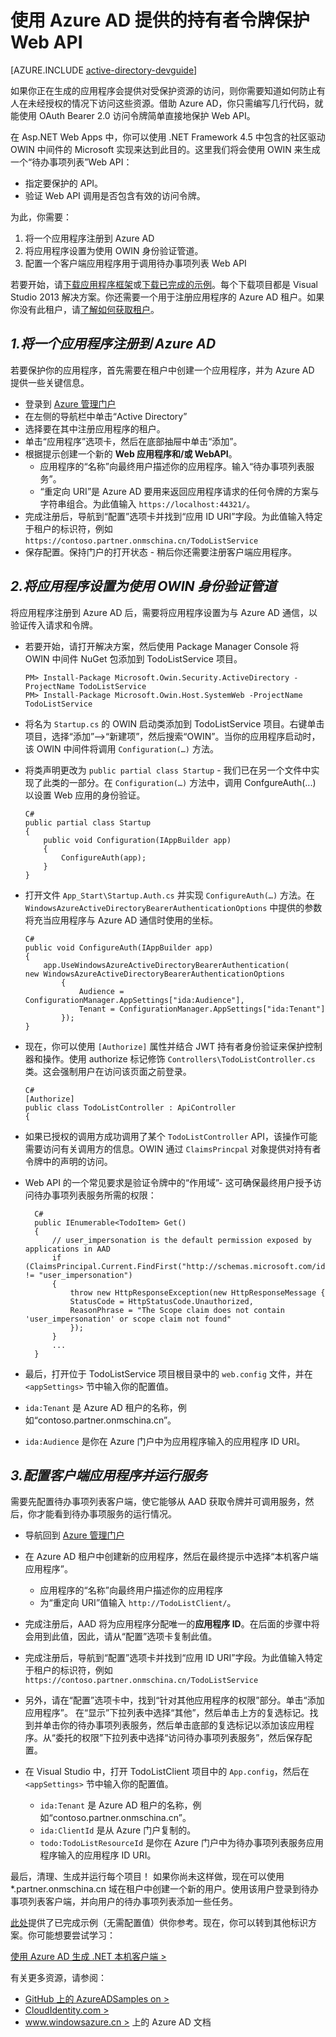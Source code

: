 <properties
	pageTitle="Azure AD .NET 入门 | Windows Azure"
	description="如何生成一个与 Azure AD 集成以进行身份验证和授权的 .NET MVC Web API。"
	services="active-directory"
	documentationCenter=".net"
	authors="dstrockis"
	manager="mbaldwin"
	editor=""/>

<tags
	ms.service="active-directory"
	ms.date="04/28/2015"
	wacn.date="06/16/2015"/>


# 使用 Azure AD 提供的持有者令牌保护 Web API

[AZURE.INCLUDE [active-directory-devguide](../includes/active-directory-devguide.md)]

如果你正在生成的应用程序会提供对受保护资源的访问，则你需要知道如何防止有人在未经授权的情况下访问这些资源。借助 Azure AD，你只需编写几行代码，就能使用 OAuth Bearer 2.0 访问令牌简单直接地保护 Web API。

在 Asp.NET Web Apps 中，你可以使用 .NET Framework 4.5 中包含的社区驱动 OWIN 中间件的 Microsoft 实现来达到此目的。这里我们将会使用 OWIN 来生成一个“待办事项列表”Web API：
- 指定要保护的 API。
- 验证 Web API 调用是否包含有效的访问令牌。

为此，你需要：

1. 将一个应用程序注册到 Azure AD
2. 将应用程序设置为使用 OWIN 身份验证管道。
3. 配置一个客户端应用程序用于调用待办事项列表 Web API

若要开始，请[下载应用程序框架](https://github.com/AzureADQuickStarts/WebAPI-Bearer-DotNet/archive/skeleton.zip)或[下载已完成的示例](https://github.com/AzureADQuickStarts/WebAPI-Bearer-DotNet/archive/complete.zip)。每个下载项目都是 Visual Studio 2013 解决方案。你还需要一个用于注册应用程序的 Azure AD 租户。如果你没有此租户，请[了解如何获取租户](active-directory-howto-tenant)。


## *1.将一个应用程序注册到 Azure AD*
若要保护你的应用程序，首先需要在租户中创建一个应用程序，并为 Azure AD 提供一些关键信息。

-	登录到 [Azure 管理门户](https://manage.windowsazure.cn)
-	在左侧的导航栏中单击“Active Directory”
-	选择要在其中注册应用程序的租户。
-	单击“应用程序”选项卡，然后在底部抽屉中单击“添加”。
-	根据提示创建一个新的 **Web 应用程序和/或 WebAPI**。
    -	应用程序的“名称”向最终用户描述你的应用程序。输入“待办事项列表服务”。
    -	“重定向 URI”是 Azure AD 要用来返回应用程序请求的任何令牌的方案与字符串组合。为此值输入 `https://localhost:44321/`。
-	完成注册后，导航到“配置”选项卡并找到“应用 ID URI”字段。为此值输入特定于租户的标识符，例如 `https://contoso.partner.onmschina.cn/TodoListService`
- 保存配置。保持门户的打开状态 - 稍后你还需要注册客户端应用程序。

## *2.将应用程序设置为使用 OWIN 身份验证管道*

将应用程序注册到 Azure AD 后，需要将应用程序设置为与 Azure AD 通信，以验证传入请求和令牌。

-	若要开始，请打开解决方案，然后使用 Package Manager Console 将 OWIN 中间件 NuGet 包添加到 TodoListService 项目。


		PM> Install-Package Microsoft.Owin.Security.ActiveDirectory -ProjectName TodoListService
		PM> Install-Package Microsoft.Owin.Host.SystemWeb -ProjectName TodoListService


-	将名为 `Startup.cs` 的 OWIN 启动类添加到 TodoListService 项目。右键单击项目，选择“添加”-->“新建项”，然后搜索“OWIN”。当你的应用程序启动时，该 OWIN 中间件将调用 `Configuration(…)` 方法。
-	将类声明更改为 `public partial class Startup` - 我们已在另一个文件中实现了此类的一部分。在 `Configuration(…)` 方法中，调用 ConfgureAuth(...) 以设置 Web 应用的身份验证。

		C#
		public partial class Startup
		{
    		public void Configuration(IAppBuilder app)
    		{
        		ConfigureAuth(app);
    		}
		}


-	打开文件 `App_Start\Startup.Auth.cs` 并实现 `ConfigureAuth(…)` 方法。在 `WindowsAzureActiveDirectoryBearerAuthenticationOptions` 中提供的参数将充当应用程序与 Azure AD 通信时使用的坐标。

		C#
		public void ConfigureAuth(IAppBuilder app)
		{
    		app.UseWindowsAzureActiveDirectoryBearerAuthentication(
        new WindowsAzureActiveDirectoryBearerAuthenticationOptions
        		{
            		Audience = ConfigurationManager.AppSettings["ida:Audience"],
            		Tenant = ConfigurationManager.AppSettings["ida:Tenant"]
        		});
		}


-	现在，你可以使用 `[Authorize]` 属性并结合 JWT 持有者身份验证来保护控制器和操作。使用 authorize 标记修饰 `Controllers\TodoListController.cs` 类。这会强制用户在访问该页面之前登录。

		C#
		[Authorize]
		public class TodoListController : ApiController
		{


- 如果已授权的调用方成功调用了某个 `TodoListController` API，该操作可能需要访问有关调用方的信息。OWIN 通过 `ClaimsPrincpal` 对象提供对持有者令牌中的声明的访问。
- Web API 的一个常见要求是验证令牌中的“作用域”- 这可确保最终用户授予访问待办事项列表服务所需的权限：

		C#
		public IEnumerable<TodoItem> Get()
		{
    		// user_impersonation is the default permission exposed by applications in AAD
    		if (ClaimsPrincipal.Current.FindFirst("http://schemas.microsoft.com/identity/claims/scope").Value != "user_impersonation")
    		{
        		throw new HttpResponseException(new HttpResponseMessage {
          		StatusCode = HttpStatusCode.Unauthorized,
          		ReasonPhrase = "The Scope claim does not contain 'user_impersonation' or scope claim not found"
        		});
    		}
    		...
		}


-	最后，打开位于 TodoListService 项目根目录中的 `web.config` 文件，并在 `<appSettings>` 节中输入你的配置值。
  -	`ida:Tenant` 是 Azure AD 租户的名称，例如“contoso.partner.onmschina.cn”。
  -	`ida:Audience` 是你在 Azure 门户中为应用程序输入的应用程序 ID URI。

## *3.配置客户端应用程序并运行服务*
需要先配置待办事项列表客户端，使它能够从 AAD 获取令牌并可调用服务，然后，你才能看到待办事项服务的运行情况。

- 导航回到 [Azure 管理门户](https://manage.windowsazure.cn)
- 在 Azure AD 租户中创建新的应用程序，然后在最终提示中选择“本机客户端应用程序”。
    -	应用程序的“名称”向最终用户描述你的应用程序
    -	为“重定向 URI”值输入 `http://TodoListClient/`。
- 完成注册后，AAD 将为应用程序分配唯一的**应用程序 ID**。在后面的步骤中将会用到此值，因此，请从“配置”选项卡复制此值。
-	完成注册后，导航到“配置”选项卡并找到“应用 ID URI”字段。为此值输入特定于租户的标识符，例如 `https://contoso.partner.onmschina.cn/TodoListService`
- 另外，请在“配置”选项卡中，找到“针对其他应用程序的权限”部分。单击“添加应用程序”。 在“显示”下拉列表中选择“其他”，然后单击上方的复选标记。找到并单击你的待办事项列表服务，然后单击底部的复选标记以添加该应用程序。从“委托的权限”下拉列表中选择“访问待办事项列表服务”，然后保存配置。


- 在 Visual Studio 中，打开 TodoListClient 项目中的 `App.config`，然后在 `<appSettings>` 节中输入你的配置值。
  -	`ida:Tenant` 是 Azure AD 租户的名称，例如“contoso.partner.onmschina.cn”。
  -	`ida:ClientId` 是从 Azure 门户复制的。
  -	`todo:TodoListResourceId` 是你在 Azure 门户中为待办事项列表服务应用程序输入的应用程序 ID URI。

最后，清理、生成并运行每个项目！ 如果你尚未这样做，现在可以使用 *.partner.onmschina.cn 域在租户中创建一个新的用户。使用该用户登录到待办事项列表客户端，并向用户的待办事项列表添加一些任务。

[此处](https://github.com/AzureADQuickStarts/WebAPI-Bearer-DotNet/archive/complete.zip)提供了已完成示例（无需配置值）供你参考。现在，你可以转到其他标识方案。你可能想要尝试学习：

[使用 Azure AD 生成 .NET 本机客户端 >](active-directory-devquickstarts-native-dotnet)

有关更多资源，请参阅：
- [GitHub 上的 AzureADSamples on >](https://github.com/AzureAdSamples)
- [CloudIdentity.com >](https://cloudidentity.com) 
- [www.windowsazure.cn >](/documentation/services/identity/) 上的 Azure AD 文档

<!---HONumber=60-->
